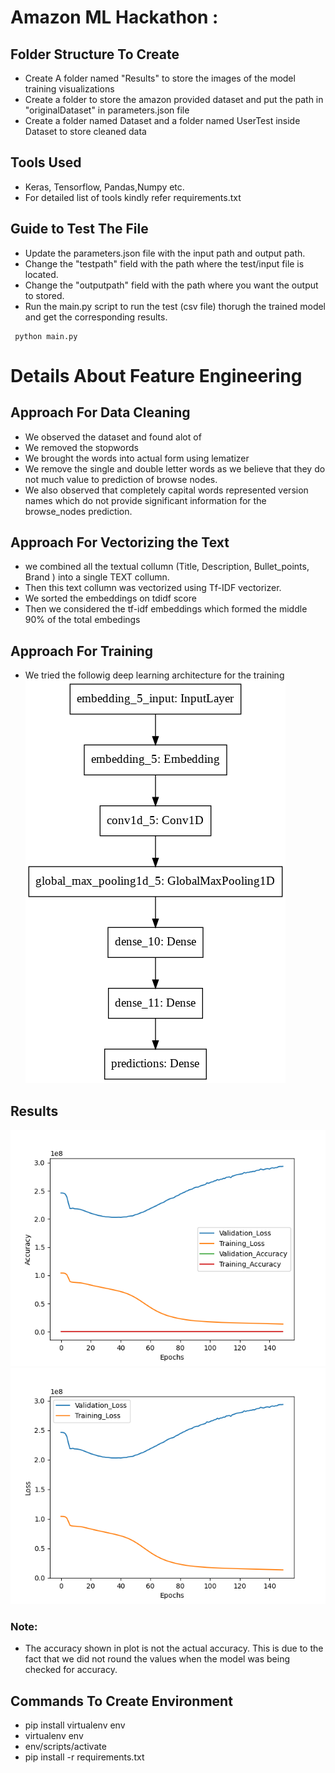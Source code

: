 # Amazon ML Hackathon :
## Folder Structure To Create
- Create A folder named "Results" to store the images of the model training visualizations
- Create a folder to store the amazon provided dataset and put the path in "originalDataset" in parameters.json file 
- Create a folder named Dataset and a folder named UserTest inside Dataset to store cleaned data

## Tools Used
- Keras, Tensorflow, Pandas,Numpy etc.
- For detailed list of tools kindly refer requirements.txt

## Guide to Test The File
- Update the parameters.json file with the input path and output path.
- Change the "testpath" field with the path where the test/input file is located. 
- Change the "outputpath" field with the path where you want the output to stored.
- Run the main.py script to run the test (csv file) thorugh the trained model and get the corresponding results. 
<pre><code> python main.py</code></pre> 

# Details About Feature Engineering
## Approach For Data Cleaning 
- We observed the dataset and found alot of 
- We removed the stopwords
- We brought the words into actual form using lematizer
- We remove the single and double letter words as we believe that they do not much value to prediction of browse nodes.
- We also observed that completely capital words represented version names which do not provide significant information for the browse_nodes prediction.

## Approach For Vectorizing the Text
- we combined all the textual collumn (Title, Description, Bullet_points, Brand ) into a single TEXT collumn.
- Then this text collumn was vectorized using Tf-IDF vectorizer.
- We sorted the embeddings on tdidf score 
- Then we considered the tf-idf embeddings which formed the middle 90% of the total embedings


## Approach For Training 
- We tried the followig deep learning architecture for the training 
![architecture](images/modelArchitecture_plot_done.png)

## Results
![accuracy](images/Accuracy_Line_Plot.png)
![loss_line](images/Loss_Line_Plot.png)

### Note: 
- The accuracy shown in plot is not the actual accuracy. This is due to the fact that we did not round the values when the model was being checked for accuracy.

## Commands To Create Environment
- pip install virtualenv env
- virtualenv env 
- env/scripts/activate
- pip install -r requirements.txt
